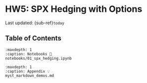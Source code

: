 # HW5: SPX Hedging with Options

Last updated: {sub-ref}`today` 


## Table of Contents

```{toctree}
:maxdepth: 1
:caption: Notebooks 📖
notebooks/01_spx_hedging.ipynb
```


```{toctree}
:maxdepth: 1
:caption: Appendix 💡
myst_markdown_demos.md
```
